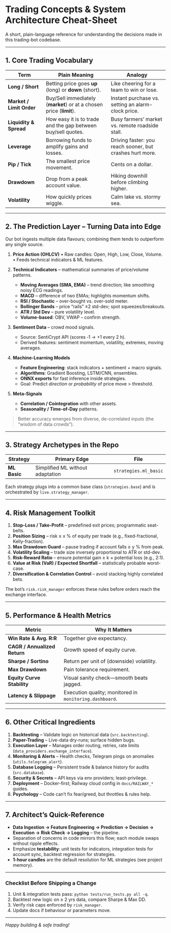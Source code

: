 # Trading Concepts & System Architecture Cheat-Sheet

A short, plain-language reference for understanding the decisions made in this trading-bot codebase.

---

## 1. Core Trading Vocabulary

| Term | Plain Meaning | Analogy |
|------|---------------|---------|
| **Long / Short** | Betting price goes **up** (long) or **down** (short). | Like cheering for a team to win or lose. |
| **Market / Limit Order** | Buy/Sell immediately (**market**) or at a chosen price (**limit**). | Instant purchase vs. setting an alarm-clock price. |
| **Liquidity & Spread** | How easy it is to trade and the gap between buy/sell quotes. | Busy farmers’ market vs. remote roadside stall. |
| **Leverage** | Borrowing funds to amplify gains and losses. | Driving faster: you reach sooner, but crashes hurt more. |
| **Pip / Tick** | The smallest price movement. | Cents on a dollar. |
| **Drawdown** | Drop from a peak account value. | Hiking downhill before climbing higher. |
| **Volatility** | How quickly prices wiggle. | Calm lake vs. stormy sea. |

---

## 2. The Prediction Layer – Turning Data into Edge

Our bot ingests multiple data flavours; combining them tends to outperform any single source.

1. **Price Action (OHLCV)**
   • Raw candles: Open, High, Low, Close, Volume.
   • Feeds technical indicators & ML features.

2. **Technical Indicators** – mathematical summaries of price/volume patterns.
   - **Moving Averages (SMA, EMA)** – trend direction; like smoothing noisy ECG readings.
   - **MACD** – difference of two EMAs; highlights momentum shifts.
   - **RSI / Stochastic** – over-bought vs. over-sold meter.
   - **Bollinger Bands** – price “rails” ±2 std-dev; spot squeezes/breakouts.
   - **ATR / Std Dev** – pure volatility level.
   - **Volume-based**: OBV, VWAP – confirm strength.

3. **Sentiment Data** – crowd mood signals.
   - Source: SentiCrypt API (scores ‑1 → +1 every 2 h).
   - Derived features: sentiment momentum, volatility, extremes, moving averages.

4. **Machine-Learning Models**
   - **Feature Engineering**: stack indicators + sentiment + macro signals.
   - **Algorithms**: Gradient Boosting, LSTM/CNN, ensembles.
   - **ONNX exports** for fast inference inside strategies.
   - Goal: Predict *direction* or *probability* of price move > threshold.

5. **Meta-Signals**
   - **Correlation / Cointegration** with other assets.
   - **Seasonality / Time-of-Day** patterns.

> Better accuracy emerges from diverse, de-correlated inputs (the “wisdom of data crowds”).

---

## 3. Strategy Archetypes in the Repo

| Strategy | Primary Edge | File |
|----------|--------------|------|
| **ML Basic** | Simplified ML without adaptation | `strategies.ml_basic` |

Each strategy plugs into a common base class (`strategies.base`) and is orchestrated by `live.strategy_manager`.

---

## 4. Risk Management Toolkit

1. **Stop-Loss / Take-Profit** – predefined exit prices; programmatic seat-belts.
2. **Position Sizing** – risk ≤ x % of equity per trade (e.g., fixed-fractional, Kelly-fraction).
3. **Max Drawdown Guard** – pause trading if account falls ≥ y % from peak.
4. **Volatility Scaling** – trade size inversely proportional to ATR or std-dev.
5. **Risk-Reward Ratio** – ensure potential gain ≥ k × potential loss (e.g., 2:1).
6. **Value at Risk (VaR) / Expected Shortfall** – statistically probable worst-case.
7. **Diversification & Correlation Control** – avoid stacking highly correlated bets.

The bot’s `risk.risk_manager` enforces these rules before orders reach the exchange interface.

---

## 5. Performance & Health Metrics

| Metric | Why It Matters |
|--------|---------------|
| **Win Rate & Avg. R:R** | Together give expectancy. |
| **CAGR / Annualized Return** | Growth speed of equity curve. |
| **Sharpe / Sortino** | Return per unit of (downside) volatility. |
| **Max Drawdown** | Pain tolerance requirement. |
| **Equity Curve Stability** | Visual sanity check—smooth beats jagged. |
| **Latency & Slippage** | Execution quality; monitored in `monitoring.dashboard`. |

---

## 6. Other Critical Ingredients

1. **Backtesting** – Validate logic on historical data (`src.backtesting`).
2. **Paper-Trading** – Live-data dry-runs; surface hidden bugs.
3. **Execution Layer** – Manages order routing, retries, rate limits (`data_providers.exchange_interface`).
4. **Monitoring & Alerts** – Health checks, Telegram pings on anomalies (`utils.telegram_alert`).
5. **Database Logging** – Persistent trade & balance history for audits (`src.database`).
6. **Security & Secrets** – API keys via env providers; least-privilege.
7. **Deployment** – Docker-first; Railway cloud config in `docs/RAILWAY_*` guides.
8. **Psychology** – Code can’t fix fear/greed, but throttles & rules help.

---

## 7. Architect’s Quick-Reference

- **Data Ingestion → Feature Engineering → Prediction → Decision → Execution → Risk Check → Logging** – the pipeline.
- Separation of concerns in code mirrors this flow; each module swaps without ripple effects.
- Emphasize **testability**: unit tests for indicators, integration tests for account sync, backtest regression for strategies.
- **1-hour candles** are the default resolution for ML strategies (see project memory).

---

### Checklist Before Shipping a Change

1. Unit & integration tests pass: `python tests/run_tests.py all -q`.
2. Backtest new logic on ≥ 2 yrs data, compare Sharpe & Max DD.
3. Verify risk caps enforced by `risk_manager`.
4. Update docs if behaviour or parameters move.

---

*Happy building & safe trading!*
